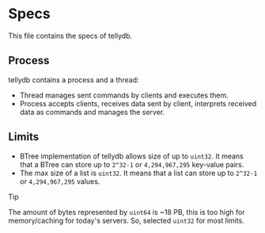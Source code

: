 # Specs
This file contains the specs of tellydb.

## Process
tellydb contains a process and a thread:
* Thread manages sent commands by clients and executes them.
* Process accepts clients, receives data sent by client, interprets received data as commands and manages the server.

## Limits
* BTree implementation of tellydb allows size of up to `uint32`. It means that a BTree can store up to `2^32-1` or `4,294,967,295` key-value pairs.
* The max size of a list is `uint32`. It means that a list can store up to `2^32-1` or `4,294,967,295` values.

> [!TIP]
> The amount of bytes represented by `uint64` is ~18 PB, this is too high for memory/caching for today's servers. So, selected `uint32` for most limits.
